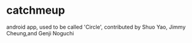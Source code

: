 # catchmeup
android app, used to be called 'Circle', contributed by Shuo Yao, Jimmy Cheung,and Genji Noguchi
